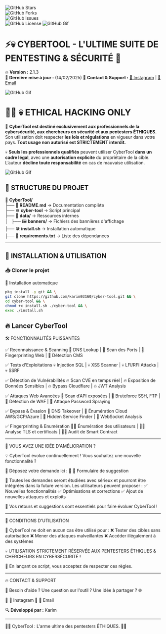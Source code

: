 ![GitHub Stars](https://img.shields.io/github/stars/karim93160/cyber-tool?color=gold&style=for-the-badge)  
![GitHub Forks](https://img.shields.io/github/forks/karim93160/cyber-tool?color=blue&style=for-the-badge)  
![GitHub Issues](https://img.shields.io/github/issues/karim93160/cyber-tool?color=red&style=for-the-badge)  
![GitHub License](https://img.shields.io/github/license/karim93160/cyber-tool?color=green&style=for-the-badge)
![GitHub Gif](https://github.com/Karim93160/cyber-tool/blob/9540be01c217d7e26823fad034bfe1c57d77d282/xT8qB2HYA1vVSxooSY.gif)


# ⚡💀 CYBERTOOL - L'ULTIME SUITE DE PENTESTING & SÉCURITÉ 🚀  

🔥 **Version :** 2.1.3  
📅 **Dernière mise à jour :** (14/02/2025) 
📩 **Contact & Support :** [📸 Instagram](https://instagram.com/karim_al_korama_93) | [📧 Email](mailto:gallotiankarim@gmail.com)  

![GitHub Gif](https://github.com/Karim93160/cyber-tool/blob/9540be01c217d7e26823fad034bfe1c57d77d282/l378mmWnv7Gjngd9e.gif)

# 🏴‍☠️ **💀 ETHICAL HACKING ONLY**  

🚨 **CyberTool est destiné exclusivement aux professionnels de la cybersécurité, aux chercheurs en sécurité et aux pentesters ÉTHIQUES.**  
Son utilisation doit respecter **les lois et régulations** en vigueur dans votre pays. **Tout usage non autorisé est STRICTEMENT interdit.**  

💀 **Seuls les professionnels qualifiés** peuvent utiliser CyberTool **dans un cadre légal**, avec une **autorisation explicite** du propriétaire de la cible.  
L’auteur **décline toute responsabilité** en cas de mauvaise utilisation.  

![GitHub Gif](https://github.com/Karim93160/cyber-tool/blob/9540be01c217d7e26823fad034bfe1c57d77d282/xT8qAXT3f4sZTvjqZq.gif)

## 📂 **STRUCTURE DU PROJET**  

📂 **CyberTool/**  
├── 📜 **README.md** → Documentation complète  
├── ⚙️ **cyber-tool** → Script principal  
├── 📁 **data/** → Ressources internes  
│   ├── 🖼️ **banners/** → Fichiers des bannières d'affichage  
├── 🛠️ **install.sh** → Installation automatique  
├── 📜 **requirements.txt** → Liste des dépendances  

---

## 🚀 **INSTALLATION & UTILISATION**  

### 📥 **Cloner le projet**  
🔧 Installation automatique
```bash
pkg install -y git && \
git clone https://github.com/karim93160/cyber-tool.git && \
cd cyber-tool && \
chmod +x install.sh ./cyber-tool && \
exec ./install.sh
```
🔥 Lancer CyberTool
---

🛠️ FONCTIONNALITÉS PUISSANTES

✅ Reconnaissance & Scanning
🔹 DNS Lookup | 🔹 Scan des Ports | 🔹 Fingerprinting Web | 🔹 Détection CMS

✅ Tests d'Exploitations
💀 Injection SQL | 💀 XSS Scanner | 💀 LFI/RFI Attacks | 💀 SSRF

✅ Détection de Vulnérabilités
🔥 Scan CVE en temps réel | 🔥 Exposition de Données Sensibles | 🔥 Bypass Cloudflare | 🔥 JWT Analysis

✅ Attaques Web Avancées
🔑 Scan d’API exposées | 🔑 Bruteforce SSH, FTP | 🔑 Détection de WAF | 🔑 Attaque Password Spraying

✅ Bypass & Évasion
🚀 DNS Takeover | 🚀 Énumération Cloud AWS/GCP/Azure | 🚀 Hidden Service Finder | 🚀 WebSocket Analysis

✅ Fingerprinting & Enumération
🕵️‍♂️ Énumération des utilisateurs | 🕵️‍♂️ Analyse TLS et certificats | 🕵️‍♂️ Audit de Smart Contract

---

🌟 VOUS AVEZ UNE IDÉE D'AMÉLIORATION ?

💡 CyberTool évolue continuellement ! Vous souhaitez une nouvelle fonctionnalité ?

📝 Déposez votre demande ici :
📩 📜 Formulaire de suggestion

📌 Toutes les demandes seront étudiées avec sérieux et pourront être intégrées dans la future version.
Les utilisateurs peuvent proposer :
✅ Nouvelles fonctionnalités
✅ Optimisations et corrections
✅ Ajout de nouvelles attaques et exploits

📣 Vos retours et suggestions sont essentiels pour faire évoluer CyberTool !


---

📜 CONDITIONS D'UTILISATION

🚨 CyberTool ne doit en aucun cas être utilisé pour :
❌ Tester des cibles sans autorisation
❌ Mener des attaques malveillantes
❌ Accéder illégalement à des systèmes

💀 UTILISATION STRICTEMENT RÉSERVÉE AUX PENTESTERS ÉTHIQUES & CHERCHEURS EN CYBERSÉCURITÉ !

🔴 En lançant ce script, vous acceptez de respecter ces règles.


---

🔥 CONTACT & SUPPORT

📌 Besoin d'aide ? Une question sur l'outil ? Une idée à partager ? 🌐

📩 📸 Instagram
📧 📧 Email

🔍 **Développé par :** Karim


---

🏴‍☠️ CyberTool : L'arme ultime des pentesters ÉTHIQUES. 🚀💀

